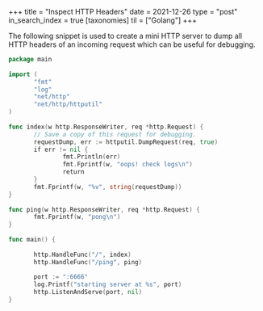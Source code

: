 +++
title = "Inspect HTTP Headers"
date = 2021-12-26
type = "post"
in_search_index = true
[taxonomies]
til = ["Golang"]
+++

The following snippet is used to create a mini HTTP server to dump all HTTP headers of an incoming request which can be useful for debugging.

```go
package main  
  
import (  
       "fmt"  
       "log"  
       "net/http"  
       "net/http/httputil"  
)  
  
func index(w http.ResponseWriter, req *http.Request) {  
       // Save a copy of this request for debugging.  
       requestDump, err := httputil.DumpRequest(req, true)  
       if err != nil {  
               fmt.Println(err)  
               fmt.Fprintf(w, "oops! check logs\n")  
               return  
       }  
       fmt.Fprintf(w, "%v", string(requestDump))  
}  
  
func ping(w http.ResponseWriter, req *http.Request) {  
       fmt.Fprintf(w, "pong\n")  
}  
  
func main() {  
  
       http.HandleFunc("/", index)  
       http.HandleFunc("/ping", ping)  
  
       port := ":6666"  
       log.Printf("starting server at %s", port)  
       http.ListenAndServe(port, nil)  
}
```